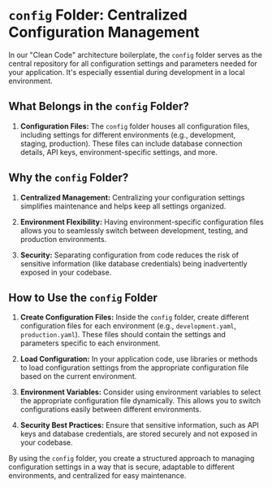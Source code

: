 # `config` Folder: Centralized Configuration Management

In our "Clean Code" architecture boilerplate, the `config` folder serves as the central repository for all configuration settings and parameters needed for your application. It's especially essential during development in a local environment.

## What Belongs in the `config` Folder?

1. **Configuration Files:** The `config` folder houses all configuration files, including settings for different environments (e.g., development, staging, production). These files can include database connection details, API keys, environment-specific settings, and more.

## Why the `config` Folder?

1. **Centralized Management:** Centralizing your configuration settings simplifies maintenance and helps keep all settings organized.

2. **Environment Flexibility:** Having environment-specific configuration files allows you to seamlessly switch between development, testing, and production environments.

3. **Security:** Separating configuration from code reduces the risk of sensitive information (like database credentials) being inadvertently exposed in your codebase.

## How to Use the `config` Folder

1. **Create Configuration Files:** Inside the `config` folder, create different configuration files for each environment (e.g., `development.yaml`, `production.yaml`). These files should contain the settings and parameters specific to each environment.

2. **Load Configuration:** In your application code, use libraries or methods to load configuration settings from the appropriate configuration file based on the current environment.

3. **Environment Variables:** Consider using environment variables to select the appropriate configuration file dynamically. This allows you to switch configurations easily between different environments.

4. **Security Best Practices:** Ensure that sensitive information, such as API keys and database credentials, are stored securely and not exposed in your codebase.

By using the `config` folder, you create a structured approach to managing configuration settings in a way that is secure, adaptable to different environments, and centralized for easy maintenance.
